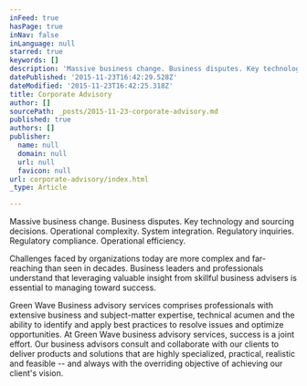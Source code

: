 ```yaml
---
inFeed: true
hasPage: true
inNav: false
inLanguage: null
starred: true
keywords: []
description: 'Massive business change. Business disputes. Key technology and sourcing decisions. Operational complexity. System integration. Regulatory inquiries.  Regulatory compliance. Operational efficiency.   Challenges faced by organizations today are more complex and far-reaching than seen in decades. Business leaders and professionals understand that leveraging valuable insight from skillful business advisors is essential to managing toward success.   Green Wave Business advisory services comprises professionals with extensive business and subject-matter expertise, technical acumen and the ability to identify and apply best practices to resolve issues and optimize opportunities. At Green Wave business advisory services, success is a joint effort. Our business advisors consult and collaborate with our clients to deliver products and solutions that are highly specialized, practical, realistic and feasible – and always with the overriding objective of achieving our client’s vision.'
datePublished: '2015-11-23T16:42:29.528Z'
dateModified: '2015-11-23T16:42:25.318Z'
title: Corporate Advisory
author: []
sourcePath: _posts/2015-11-23-corporate-advisory.md
published: true
authors: []
publisher:
  name: null
  domain: null
  url: null
  favicon: null
url: corporate-advisory/index.html
_type: Article

---
```

Massive business change. Business disputes. Key technology and sourcing decisions. Operational complexity. System integration. Regulatory inquiries.  Regulatory compliance. Operational efficiency.

Challenges faced by organizations today are more complex and far-reaching than seen in decades. Business leaders and professionals understand that leveraging valuable insight from skillful business advisers is essential to managing toward success.

Green Wave Business advisory services comprises professionals with extensive business and subject-matter expertise, technical acumen and the ability to identify and apply best practices to resolve issues and optimize opportunities. At Green Wave business advisory services, success is a joint effort. Our business advisors consult and collaborate with our clients to deliver products and solutions that are highly specialized, practical, realistic and feasible -- and always with the overriding objective of achieving our client's vision.